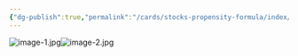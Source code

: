 ```yaml
---
{"dg-publish":true,"permalink":"/cards/stocks-propensity-formula/index/","created":"2024-09-27T11:43:19.716-07:00","updated":"2024-09-27T11:44:33.904-07:00"}
---
```


![image-1.jpg](/img/user/cards/stocks--propensity_formula/image-1.jpg)![image-2.jpg](/img/user/cards/stocks--propensity_formula/image-2.jpg)
